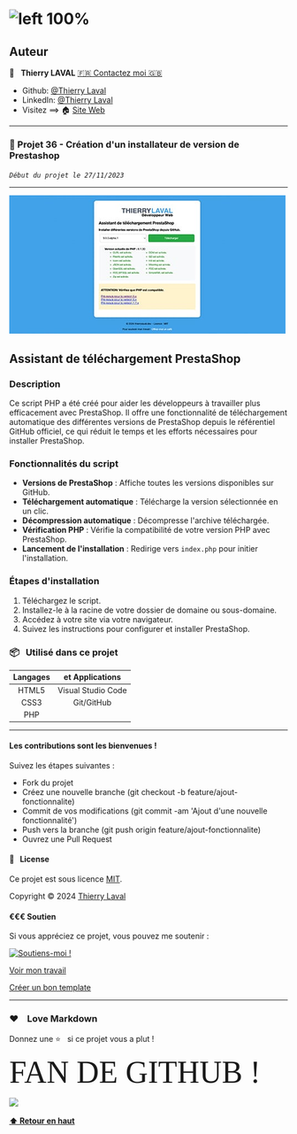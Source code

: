 # ![left 100%](https://raw.githubusercontent.com/thierry-laval/archives/master/images/logo-portfolio.png "Un bien beau logo !")

## Auteur

👤 &nbsp; **Thierry LAVAL** [🇫🇷 Contactez moi 🇬🇧](<contact@thierrylaval.dev>)

* Github: [@Thierry Laval](https://github.com/thierry-laval)
* LinkedIn: [@Thierry Laval](https://www.linkedin.com/in/thierry-laval)
* Visitez ==> 🏠 [Site Web](https://thierrylaval.dev)

***

### 📎 Projet 36 - Création d'un installateur de version de Prestashop

_`Début du projet le 27/11/2023`_

***

![Assistant de téléchargement PrestaShop](img/generateur-prestashop-thierrylaval.dev.jpg)

## Assistant de téléchargement PrestaShop

### Description

Ce script PHP a été créé pour aider les développeurs à travailler plus efficacement avec PrestaShop. Il offre une fonctionnalité de téléchargement automatique des différentes versions de PrestaShop depuis le référentiel GitHub officiel, ce qui réduit le temps et les efforts nécessaires pour installer PrestaShop.

### Fonctionnalités du script

* **Versions de PrestaShop** : Affiche toutes les versions disponibles sur GitHub.
* **Téléchargement automatique** : Télécharge la version sélectionnée en un clic.
* **Décompression automatique** : Décompresse l'archive téléchargée.
* **Vérification PHP** : Vérifie la compatibilité de votre version PHP avec PrestaShop.
* **Lancement de l'installation** : Redirige vers `index.php` pour initier l'installation.

### Étapes d'installation

1. Téléchargez le script.
2. Installez-le à la racine de votre dossier de domaine ou sous-domaine.
3. Accédez à votre site via votre navigateur.
4. Suivez les instructions pour configurer et installer PrestaShop.

### 📦 &nbsp; Utilisé dans ce projet

|  Langages  |  et Applications   |
|:----------:|:------------------:|
|   HTML5    | Visual Studio Code |
|    CSS3    |     Git/GitHub     |
|     PHP    |                    |

***

#### Les contributions sont les bienvenues !

Suivez les étapes suivantes :

* Fork du projet
* Créez une nouvelle branche (git checkout -b feature/ajout-fonctionnalite)
* Commit de vos modifications (git commit -am 'Ajout d'une nouvelle fonctionnalité')
* Push vers la branche (git push origin feature/ajout-fonctionnalite)
* Ouvrez une Pull Request

#### 📝 &nbsp; License

Ce projet est sous licence [MIT](LICENCE).

Copyright © 2024 [Thierry Laval](https://thierrylaval.dev)

#### €€€ Soutien

Si vous appréciez ce projet, vous pouvez me soutenir : 

<a href="https://paypal.me/thierrylaval01?country.x=FR&locale.x=fr_FR" target="_blank"><img src="https://www.paypalobjects.com/digitalassets/c/website/logo/full-text/pp_fc_hl.svg" alt="Soutiens-moi !" height="35" width="150"></a>


[Voir mon travail](https://github.com/thierry-laval)

[Créer un bon template](https://github.com/thierry-laval/P22-template-pour-un-readme)

***

### &hearts;&nbsp;&nbsp;&nbsp;&nbsp;Love Markdown

Donnez une ⭐️ &nbsp; si ce projet vous a plut !

<span style="font-family:Papyrus; font-size:4em;">FAN DE GITHUB !</span>

<!-- [This is an image](https://myoctocat.com/assets/images/base-octocat.svg) -->

<a href="url"><img src="https://myoctocat.com/assets/images/base-octocat.svg" height="300"></a>

**[⬆ Retour en haut](#auteur)** <br>